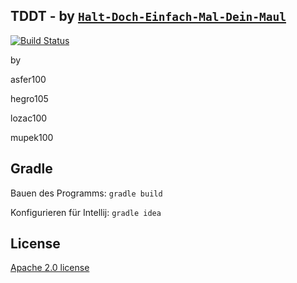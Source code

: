 ## TDDT - by [```Halt-Doch-Einfach-Mal-Dein-Maul```](https://github.com/ProPra16/programmierpraktikum-abschlussprojekt-halt-doch-einfach-mal-dein-maul)

[![Build Status](https://travis-ci.org/ProPra16/programmierpraktikum-abschlussprojekt-halt-doch-einfach-mal-dein-maul.svg?branch=gradle)](https://travis-ci.org/ProPra16/programmierpraktikum-abschlussprojekt-halt-doch-einfach-mal-dein-maul)

by

asfer100

hegro105

lozac100

mupek100

## Gradle
Bauen des Programms:  ```gradle build```

Konfigurieren für Intellij: ```gradle idea```

## License

 [Apache 2.0 license](https://github.com/ProPra16/programmierpraktikum-abschlussprojekt-halt-doch-einfach-mal-dein-maul/blob/master/LICENSE)
